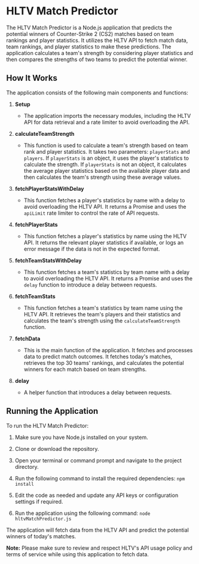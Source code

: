 # HLTV Match Predictor

The HLTV Match Predictor is a Node.js application that predicts the potential winners of Counter-Strike 2 (CS2) matches based on team rankings and player statistics. It utilizes the HLTV API to fetch match data, team rankings, and player statistics to make these predictions. The application calculates a team's strength by considering player statistics and then compares the strengths of two teams to predict the potential winner.

## How It Works

The application consists of the following main components and functions:

1. **Setup**

   - The application imports the necessary modules, including the HLTV API for data retrieval and a rate limiter to avoid overloading the API.

2. **calculateTeamStrength**

   - This function is used to calculate a team's strength based on team rank and player statistics. It takes two parameters: `playerStats` and `players`. If `playerStats` is an object, it uses the player's statistics to calculate the strength. If `playerStats` is not an object, it calculates the average player statistics based on the available player data and then calculates the team's strength using these average values.

3. **fetchPlayerStatsWithDelay**

   - This function fetches a player's statistics by name with a delay to avoid overloading the HLTV API. It returns a Promise and uses the `apiLimit` rate limiter to control the rate of API requests.

4. **fetchPlayerStats**

   - This function fetches a player's statistics by name using the HLTV API. It returns the relevant player statistics if available, or logs an error message if the data is not in the expected format.

5. **fetchTeamStatsWithDelay**

   - This function fetches a team's statistics by team name with a delay to avoid overloading the HLTV API. It returns a Promise and uses the `delay` function to introduce a delay between requests.

6. **fetchTeamStats**

   - This function fetches a team's statistics by team name using the HLTV API. It retrieves the team's players and their statistics and calculates the team's strength using the `calculateTeamStrength` function.

7. **fetchData**

   - This is the main function of the application. It fetches and processes data to predict match outcomes. It fetches today's matches, retrieves the top 30 teams' rankings, and calculates the potential winners for each match based on team strengths.

8. **delay**
   - A helper function that introduces a delay between requests.

## Running the Application

To run the HLTV Match Predictor:

1. Make sure you have Node.js installed on your system.

2. Clone or download the repository.

3. Open your terminal or command prompt and navigate to the project directory.

4. Run the following command to install the required dependencies: `npm install`

5. Edit the code as needed and update any API keys or configuration settings if required.

6. Run the application using the following command: `node hltvMatchPredictor.js`

The application will fetch data from the HLTV API and predict the potential winners of today's matches.

**Note:** Please make sure to review and respect HLTV's API usage policy and terms of service while using this application to fetch data.
